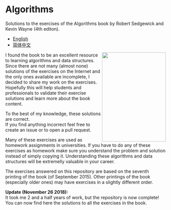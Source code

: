 # Algorithms
Solutions to the exercises of the Algorithms book by Robert Sedgewick and Kevin Wayne (4th editon).

- [English](README.md)
- [简体中文](README.ch.md)

<a href="url"><img src="resources/book_cover.png" align="right" height="280" width="200" ></a>

I found the book to be an excellent resource to learning algorithms and data structures. Since there are not many (almost none) solutions of the exercises on the Internet and the only ones available are incomplete, I decided to share my work on the exercises. Hopefully this will help students and professionals to validate their exercise solutions and learn more about the book content.

To the best of my knowledge, these solutions are correct.</br>
If you find anything incorrect feel free to create an issue or to open a pull request. 

Many of these exercises are used as homework assignments in universities. If you have to do any of these exercises as homework make sure you understand the problem and solution instead of simply copying it. Understanding these algorithms and data structures will be extremelly valuable in your career.

The exercises answered on this repository are based on the seventh printing of the book (of September 2015).
Other printings of the book (especially older ones) may have exercises in a slightly different order.

<b>Update (November 26 2018):</b></br>
It took me 2 and a half years of work, but the repository is now complete!</br>
You can now find here the solutions to all the exercises in the book.
